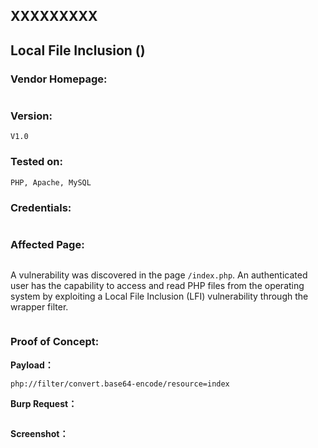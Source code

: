 ## XXXXXXXXX

## Local File Inclusion ()

### Vendor Homepage:

```

```

### Version:

```
V1.0
```

### Tested on:

```
PHP, Apache, MySQL
```

### Credentials:

```

```

### Affected Page:

```
```

A vulnerability was discovered in the page `/index.php`. An authenticated user has the capability to access and read PHP files from the operating system by exploiting a Local File Inclusion (LFI) vulnerability through the wrapper filter.

```

```

### Proof of Concept:

**Payload：**

```
php://filter/convert.base64-encode/resource=index
```

**Burp Request：**

```

```

**Screenshot：**






